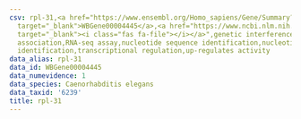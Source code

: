 ```yaml
---
csv: rpl-31,<a href="https://www.ensembl.org/Homo_sapiens/Gene/Summary?db=core;g=WBGene00004445"
  target="_blank">WBGene00004445</a>,<a href="https://www.ncbi.nlm.nih.gov/pubmed/27496166"
  target="_blank"><i class="fas fa-file"></i></a>",genetic interference,functional
  association,RNA-seq assay,nucleotide sequence identification,nucleotide sequence
  identification,transcriptional regulation,up-regulates activity
data_alias: rpl-31
data_id: WBGene00004445
data_numevidence: 1
data_species: Caenorhabditis elegans
data_taxid: '6239'
title: rpl-31
---
```

